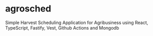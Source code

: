 # agrosched
 Simple Harvest Scheduling Application for Agribusiness using React, TypeScript, Fastify, Vest, Github Actions and Mongodb
